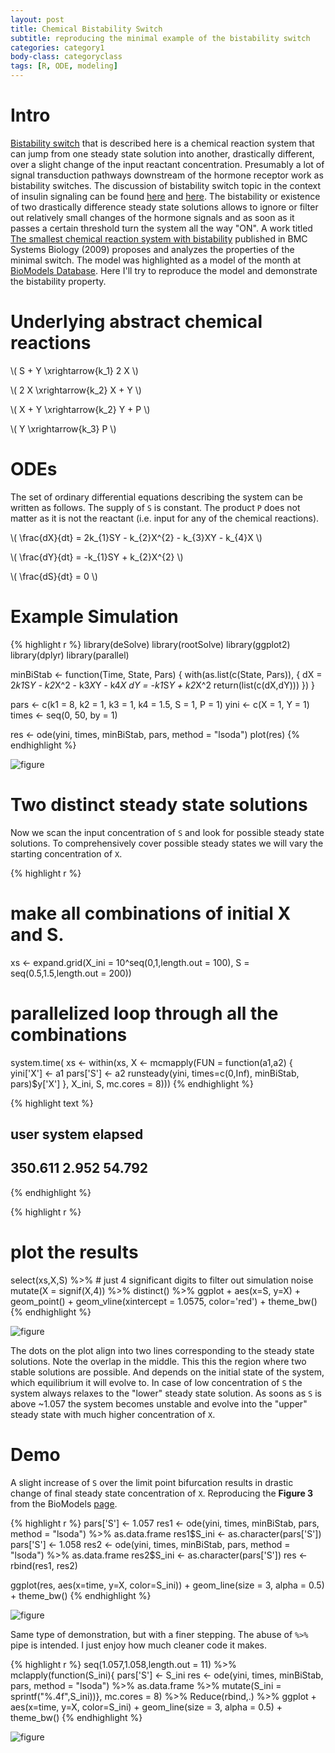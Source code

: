 ```yaml
---
layout: post
title: Chemical Bistability Switch
subtitle: reproducing the minimal example of the bistability switch
categories: category1
body-class: categoryclass
tags: [R, ODE, modeling]
---
```



# Intro
[Bistability switch](https://en.wikipedia.org/wiki/Bistability) that is described here is a chemical reaction system that can jump from one steady state solution
into another, drastically different, over a slight change of the input reactant concentration. Presumably a lot of signal transduction pathways downstream of the hormone receptor work as bistability switches. The discussion of bistability switch topic in the context of insulin signaling can be found [here](http://www.ncbi.nlm.nih.gov/pubmed/26930065) and [here](http://www.ncbi.nlm.nih.gov/pubmed/21178243). The bistability or existence of two drastically difference steady state solutions allows to ignore or filter out relatively small changes of the hormone signals and as soon as it passes a certain threshold turn the system all the way "ON". A work titled [The smallest chemical reaction system with bistability](http://bmcsystbiol.biomedcentral.com/articles/10.1186/1752-0509-3-90) published in BMC Systems Biology (2009) proposes and analyzes the properties of the minimal switch. The model was highlighted as a model of the month at [BioModels Database](http://www.ebi.ac.uk/biomodels-main/static-pages.do?page=ModelMonth%2F2013-09). Here I'll try to reproduce the model and demonstrate the bistability property.


# Underlying abstract chemical reactions

\\( S + Y \\xrightarrow{k_1} 2 X \\)

\\( 2 X \\xrightarrow{k_2} X + Y \\)

\\( X + Y \\xrightarrow{k_2} Y + P \\)

\\( Y \\xrightarrow{k_3} P \\)


# ODEs
The set of ordinary differential equations describing the system can be written as follows. The supply of `S` is constant. The product `P` does not matter as it is not the reactant (i.e. input for any of the chemical reactions).

\\( \\frac{dX}{dt} = 2k_{1}SY - k_{2}X^{2} - k_{3}XY - k_{4}X \\)

\\( \\frac{dY}{dt} = -k_{1}SY + k_{2}X^{2} \\)

\\( \\frac{dS}{dt} = 0 \\)


# Example Simulation


{% highlight r %}
library(deSolve)
library(rootSolve)
library(ggplot2)
library(dplyr)
library(parallel)

minBiStab <- function(Time, State, Pars) {
    with(as.list(c(State, Pars)), {
        dX = 2*k1*S*Y - k2*X^2 - k3*X*Y - k4*X
        dY = -k1*S*Y + k2*X^2
        return(list(c(dX,dY)))
    })
}

pars  <- c(k1 = 8, k2 = 1, k3 = 1, k4 = 1.5, S = 1, P = 1)
yini  <- c(X = 1, Y = 1)
times <- seq(0, 50, by = 1)

res <- ode(yini, times, minBiStab, pars, method = "lsoda")
plot(res)
{% endhighlight %}

![figure](/blog/figs/2016-07-19-min_bistable_switch/forward_solution_example-1.png)


# Two distinct steady state solutions

Now we scan the input concentration of `S` and look for possible steady state solutions. To comprehensively cover possible steady states we will vary the starting concentration of `X`.


{% highlight r %}
# make all combinations of initial X and S.
xs <- expand.grid(X_ini = 10^seq(0,1,length.out = 100),
                  S = seq(0.5,1.5,length.out = 200))

# parallelized loop through all the combinations
system.time(
    xs <- within(xs,
                 X <- mcmapply(FUN = function(a1,a2)
                     {
                        yini['X'] <- a1
                        pars['S'] <- a2
                        runsteady(yini, times=c(0,Inf), minBiStab, pars)$y['X']
                     }, X_ini, S, mc.cores = 8)))
{% endhighlight %}



{% highlight text %}
##    user  system elapsed 
## 350.611   2.952  54.792
{% endhighlight %}



{% highlight r %}
# plot the results
select(xs,X,S) %>%
    # just 4 significant digits to filter out simulation noise
    mutate(X = signif(X,4)) %>%
    distinct() %>%
    ggplot + 
        aes(x=S, y=X) + 
        geom_point() + 
        geom_vline(xintercept = 1.0575, color='red') +
        theme_bw()
{% endhighlight %}

![figure](/blog/figs/2016-07-19-min_bistable_switch/screen_for_bistability-1.png)

The dots on the plot align into two lines corresponding to the steady state solutions. Note the overlap in the middle. This this the region where two stable solutions are possible. And depends on the initial state of the system, which equilibrium it will evolve to. In case of low concentration of `S` the system always relaxes to the "lower" steady state solution. As soons as `S` is above ~1.057 the system becomes unstable and evolve into the "upper" steady state with much higher concentration of `X`.


# Demo

A slight increase of `S` over the limit point bifurcation results in drastic change of final steady state concentration of `X`.  Reproducing the **Figure 3** from the BioModels [page](http://www.ebi.ac.uk/biomodels-main/static-pages.do?page=ModelMonth%2F2013-09).


{% highlight r %}
pars['S'] <- 1.057
res1 <- ode(yini, times, minBiStab, pars, method = "lsoda") %>% as.data.frame
res1$S_ini <- as.character(pars['S'])
pars['S'] <- 1.058
res2 <- ode(yini, times, minBiStab, pars, method = "lsoda") %>% as.data.frame
res2$S_ini <- as.character(pars['S'])
res <- rbind(res1, res2)

ggplot(res, aes(x=time, y=X, color=S_ini)) +
    geom_line(size = 3, alpha = 0.5) +
    theme_bw()
{% endhighlight %}

![figure](/blog/figs/2016-07-19-min_bistable_switch/demo_of_the_switch-1.png)

Same type of demonstration, but with a finer stepping. The abuse of `%>%` pipe is intended. I just enjoy how much cleaner code it makes.


{% highlight r %}
seq(1.057,1.058,length.out = 11) %>%
    mclapply(function(S_ini){
        pars['S'] <- S_ini
        res <- ode(yini, times, minBiStab, pars, method = "lsoda") %>%
            as.data.frame %>%
            mutate(S_ini = sprintf("%.4f",S_ini))},
        mc.cores = 8) %>%
    Reduce(rbind,.) %>%
    ggplot + 
        aes(x=time, y=X, color=S_ini) +
        geom_line(size = 3, alpha = 0.5) +
        theme_bw()
{% endhighlight %}

![figure](/blog/figs/2016-07-19-min_bistable_switch/demo_of_the_switch2-1.png)



